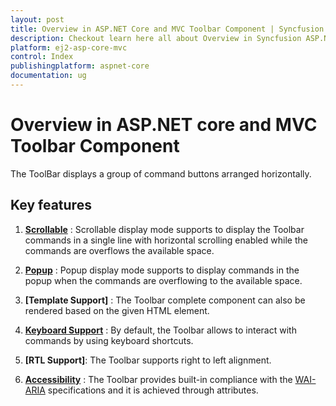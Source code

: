 ```yaml
---
layout: post
title: Overview in ASP.NET Core and MVC Toolbar Component | Syncfusion
description: Checkout learn here all about Overview in Syncfusion ASP.NET Core and MVC Toolbar component and much more details..
platform: ej2-asp-core-mvc
control: Index
publishingplatform: aspnet-core
documentation: ug
---
```


# Overview in ASP.NET core and MVC Toolbar Component

The ToolBar displays a group of command buttons arranged horizontally.

## Key features

1. **[Scrollable](./responsive-mode#scrollable)** : Scrollable display mode supports to display the Toolbar commands in a single line with horizontal scrolling enabled while the commands are overflows the available space.

2. **[Popup](./responsive-mode#popup)** : Popup display mode supports to display commands in the popup when the commands are overflowing to the available space.

3. **[Template Support]** : The Toolbar complete component can also be rendered based on the given HTML element.

4. **[Keyboard Support](./accessibility#keyboard-interaction)**  : By default, the Toolbar allows to interact with commands by using keyboard shortcuts.

5. **[RTL Support]**: The Toolbar supports right to left alignment.

6. **[Accessibility](./accessibility/)** : The Toolbar provides built-in compliance with the [WAI-ARIA](https://www.w3.org/TR/wai-aria-practices/) specifications and it is achieved through attributes.

